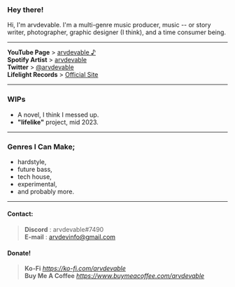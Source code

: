 ### Hey there!
Hi, I'm arvdevable. I'm a multi-genre music producer, music -- or story writer, photographer, graphic designer (I think), and a time consumer being.

---

**YouTube Page** > [arvdevable ♪](https://www.youtube.com/c/arvdevable)\
**Spotify Artist** > [arvdevable️](https://open.spotify.com/artist/6kJ2RLRq825l8lApyUDWIo)\
**Twitter** > [@arvdevable](https://twitter.com/arvdevable)\
**Lifelight Records** > [Official Site](https://home.lifelight.repl.co/podcast.html)

---

### WIPs

- A novel, I think I messed up.
- **"lifelike"** project, mid 2023.

---
### Genres I Can Make;

- hardstyle,
- future bass,
- tech house,
- experimental,
- and probably more.

---

#### Contact:
 > **Discord** : arvdevable#7490\
 > **E-mail** : arvdevinfo@gmail.com

#### Donate!
 > **Ko-Fi** _https://ko-fi.com/arvdevable_ \
 > **Buy Me A Coffee** _https://www.buymeacoffee.com/arvdevable_
